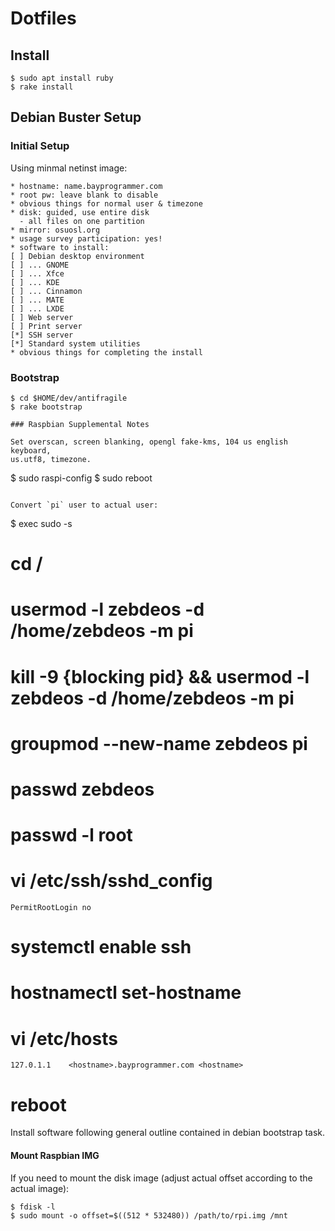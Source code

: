 # Dotfiles

## Install

```
$ sudo apt install ruby
$ rake install
```

## Debian Buster Setup

### Initial Setup

Using minmal netinst image:

```
* hostname: name.bayprogrammer.com
* root pw: leave blank to disable
* obvious things for normal user & timezone
* disk: guided, use entire disk
  - all files on one partition
* mirror: osuosl.org
* usage survey participation: yes!
* software to install:
[ ] Debian desktop environment
[ ] ... GNOME
[ ] ... Xfce
[ ] ... KDE
[ ] ... Cinnamon
[ ] ... MATE
[ ] ... LXDE
[ ] Web server
[ ] Print server
[*] SSH server
[*] Standard system utilities
* obvious things for completing the install
```

### Bootstrap

```
$ cd $HOME/dev/antifragile
$ rake bootstrap

### Raspbian Supplemental Notes

Set overscan, screen blanking, opengl fake-kms, 104 us english keyboard,
us.utf8, timezone.

```
$ sudo raspi-config
$ sudo reboot
```

Convert `pi` user to actual user:

```
$ exec sudo -s
# cd /
# usermod -l zebdeos -d /home/zebdeos -m pi
# kill -9 {blocking pid} && usermod -l zebdeos -d /home/zebdeos -m pi
# groupmod --new-name zebdeos pi
# passwd zebdeos
# passwd -l root
# vi /etc/ssh/sshd_config

    PermitRootLogin no

# systemctl enable ssh
# hostnamectl set-hostname <hostname>
# vi /etc/hosts

    127.0.1.1    <hostname>.bayprogrammer.com <hostname>

# reboot

Install software following general outline contained in debian bootstrap task.

#### Mount Raspbian IMG

If you need to mount the disk image (adjust actual offset according to the
actual image):

```
$ fdisk -l
$ sudo mount -o offset=$((512 * 532480)) /path/to/rpi.img /mnt
```

